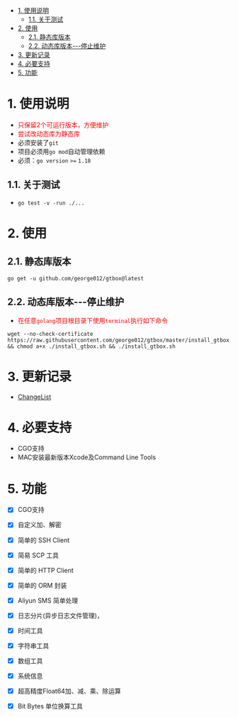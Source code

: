<!-- TOC -->

- [1. 使用说明](#1-使用说明)
    - [1.1. 关于测试](#11-关于测试)
- [2. 使用](#2-使用)
    - [2.1. 静态库版本](#21-静态库版本)
    - [2.2. 动态库版本---停止维护](#22-动态库版本---停止维护)
- [3. 更新记录](#3-更新记录)
- [4. 必要支持](#4-必要支持)
- [5. 功能](#5-功能)

<!-- /TOC -->

# 1. 使用说明
* <font color=red>只保留2个可运行版本，方便维护</font>
* <font color=red>尝试改动态库为静态库 </font>
* 必须安装了`git`
* 项目必须用`go mod`自动管理依赖
* 必须：`go version` `>=` `1.18`

## 1.1. 关于测试 
* `go test -v -run ./...`

# 2. 使用
## 2.1. 静态库版本
```
go get -u github.com/george012/gtbox@latest
```
## 2.2. 动态库版本---停止维护
* <font color=red>在任意`golang`项目根目录下使用`terminal`执行如下命令</font>
```
wget --no-check-certificate https://raw.githubusercontent.com/george012/gtbox/master/install_gtbox.sh && chmod a+x ./install_gtbox.sh && ./install_gtbox.sh
```

# 3. 更新记录
* [ChangeList](./ChangeList.md)

# 4. 必要支持
*   CGO支持
*   MAC安装最新版本Xcode及Command Line Tools


# 5. 功能
- [x] CGO支持
- [x] 自定义加、解密
- [x] 简单的 SSH Client
- [x] 简易 SCP 工具
- [x] 简单的 HTTP Client
- [x] 简单的 ORM 封装
- [x] Aliyun SMS 简单处理
- [x] 日志分片(异步日志文件管理)，
- [x] 时间工具
- [x] 字符串工具
- [x] 数组工具
- [x] 系统信息
- [x] 超高精度Float64加、减、乘、除运算
- [x] Bit  Bytes 单位换算工具

